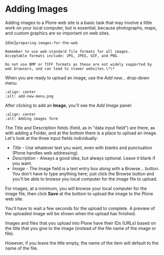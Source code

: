 # Adding Images

Adding images to a Plone web site is a basic task that may involve a little work on your local computer, but is essential, because photographs, maps, and custom graphics are so important on web sites.

{doc}`preparing-images-for-the-web`

```{note}
Remember to use web-standard file formats for all images.
Acceptable formats include: JPG, JPEG, GIF, and PNG.

Do not use BMP or TIFF formats as these are not widely supported by web browsers, and can lead to slower websites.\*\*
```

When you are ready to upload an image, use the *Add new...* drop-down menu.

```{figure} ../../_robot/adding-images_add-menu.png
:align: center
:alt: add-new-menu.png
```

After clicking to add an **Image**, you'll see the *Add Image* panel:

```{figure} ../../_robot/adding-images_add-form.png
:align: center
:alt: Adding images form
```

The Title and Description fields (field, as in "data input field") are there, as with adding a Folder, and at the bottom there is a place to upload an image.
Let's look at the three input fields individually:

- *Title* - Use whatever text you want, even with blanks and
  punctuation (Plone handles web addressing).
- *Description* - Always a good idea, but always optional. Leave it
  blank if you want.
- *Image* - The Image field is a text entry box along with a Browse...
  button. You don't have to type anything here; just click the Browse
  button and you'll be able to browse you local computer for the image
  file to upload.

For images, at a minimum, you will browse your local computer for the image file, then click **Save** at the bottom to upload the image to the Plone web site.

You'll have to wait a few seconds for the upload to complete.
A preview of the uploaded image will be shown when the upload has finished.

Images and files that you upload into Plone have their IDs (URLs) based on the title that you give to the image (instead of the file name of the image or file).

However, if you leave the title empty, the name of the item will default to the name of the file.

